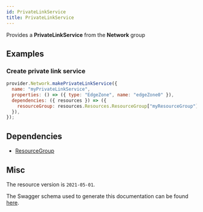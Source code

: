 ```yaml
---
id: PrivateLinkService
title: PrivateLinkService
---
```

Provides a **PrivateLinkService** from the **Network** group
## Examples
### Create private link service
```js
provider.Network.makePrivateLinkService({
  name: "myPrivateLinkService",
  properties: () => ({ type: "EdgeZone", name: "edgeZone0" }),
  dependencies: ({ resources }) => ({
    resourceGroup: resources.Resources.ResourceGroup["myResourceGroup"],
  }),
});

```
## Dependencies
- [ResourceGroup](../Resources/ResourceGroup.md)
## Misc
The resource version is `2021-05-01`.

The Swagger schema used to generate this documentation can be found [here](https://github.com/Azure/azure-rest-api-specs/tree/main/specification/network/resource-manager/Microsoft.Network/stable/2021-05-01/privateLinkService.json).

